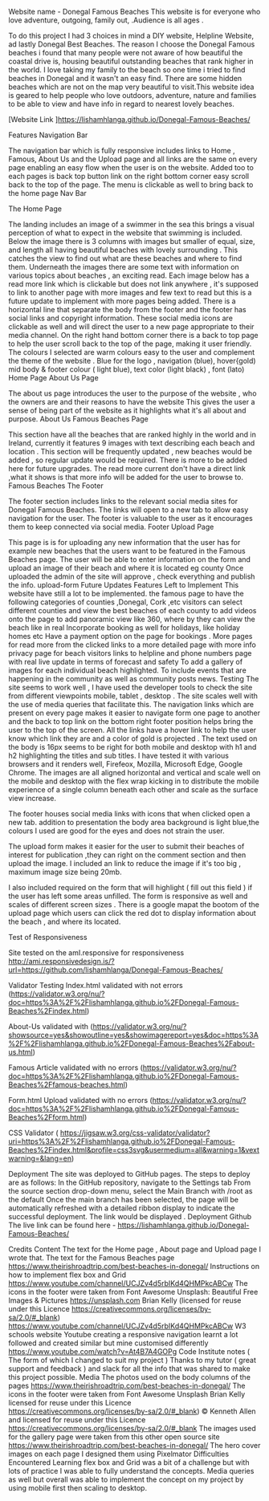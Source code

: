 Website name - Donegal Famous Beaches
This website is for everyone who love adventure, outgoing, family out, .Audience is all ages .

To do this project I had 3 choices in mind a DIY website, Helpline Website, ad lastly Donegal Best Beaches. The reason I choose the Donegal Famous beaches i found that many people were not aware of how beautiful the coastal drive is, housing beautiful outstanding beaches that rank higher in the world. I love taking my family to the beach so one time i tried to find beaches in Donegal and it wasn't an easy find. There are some hidden beaches which are not on the map very beautiful to visit.This website idea is geared to help people who love outdoors, adventure, nature and families to be able to view and have info in regard to nearest lovely beaches.

[Website Link ]https://lishamhlanga.github.io/Donegal-Famous-Beaches/

Features
Navigation Bar

The navigation bar which is fully responsive includes links to Home , Famous, About Us and the Upload page and all links are the same on every page enabling an easy flow when the user is on the website.
Added too to each pages is back top button link on the right bottom corner easy scroll back to the top of the page.
The menu is clickable as well to bring back to the home page
Nav Bar

The Home Page

The landing includes an image of a swimmer in the sea this brings a visual perception of what to expect in the website that swimming is included.
Below the image there is 3 columns with images but smaller of equal, size, and length all having beautiful beaches with lovely surrounding . This catches the view to find out what are these beaches and where to find them.
Underneath the images there are some text with information on various topics about beaches , an exciting read.
Each image below has a read more link which is clickable but does not link anywhere , it's supposed to link to another page with more images and few text to read but this is a future update to implement with more pages being added.
There is a horizontal line that separate the body from the footer and the footer has social links and copyright information. These social media icons are clickable as well and will direct the user to a new page appropriate to their media channel.
On the right hand bottom corner there is a back to top page to help the user scroll back to the top of the page, making it user friendly.
The colours I selected are warm colours easy to the user and complement the theme of the website . Blue for the logo , navigation (blue), hover{gold) mid body & footer colour ( light blue), text color (light black) , font (lato) Home Page
About Us Page

The about us page introduces the user to the purpose of the website , who the owners are and their reasons to have the website
This gives the user a sense of being part of the website as it highlights what it's all about and purpose. About Us
Famous Beaches Page

This section have all the beaches that are ranked highly in the world and in Ireland, currently it features 9 images with text describing each beach and location .
This section will be frequently updated , new beaches would be added , so regular update would be required.
There is more to be added here for future upgrades.
The read more current don't have a direct link ,what it shows is that more info will be added for the user to browse to. Famous Beaches
The Footer

The footer section includes links to the relevant social media sites for Donegal Famous Beaches. The links will open to a new tab to allow easy navigation for the user.
The footer is valuable to the user as it encourages them to keep connected via social media. Footer
Upload Page

This page is is for uploading any new information that the user has for example new beaches that the users want to be featured in the Famous Beaches page.
The user will be able to enter information on the form and upload an image of their beach and where it is located eg county
Once uploaded the admin of the site will approve , check everything and publish the info. upload-form
Future Updates
Features Left to Implement
This website have still a lot to be implemented.
the famous page to have the following
categories of counties ,Donegal, Cork ,etc
visitors can select different counties and view the best beaches of each county
to add videos onto the page
to add panoramic view like 360, where by they can view the beach like in real
Incorporate booking as well for holidays, like holiday homes etc
Have a payment option on the page for bookings .
More pages for read more from the clicked links to a more detailed page with more info
privacy page for beach visitors
links to helpline and phone numbers
page with real live update in terms of forecast and safety
To add a gallery of images for each individual beach highlighted.
To include events that are happening in the community as well as community posts news.
Testing
The site seems to work well , I have used the developer tools to check the site from different viewpoints mobile, tablet , desktop . The site scales well with the use of media queries that facilitate this. The navigation links which are present on every page makes it easier to navigate form one page to another and the back to top link on the bottom right footer position helps bring the user to the top of the screen. All the links have a hover link to help the user know which link they are and a color of gold is projected . The text used on the body is 16px seems to be right for both mobile and desktop with h1 and h2 highlighting the titles and sub titles. I have tested it with various browsers and it renders well, Firefeox, Mozilla, Microsoft Edge, Google Chrome. The images are all aligned horizontal and vertical and scale well on the mobile and desktop with the flex wrap kicking in to distribute the mobile experience of a single column beneath each other and scale as the surface view increase.

The footer houses social media links with icons that when clicked open a new tab. addition to presentation the body area background is light blue,the colours I used are good for the eyes and does not strain the user.

The upload form makes it easier for the user to submit their beaches of interest for publication ,they can right on the comment section and then upload the image. I included an link to reduce the image if it's too big , maximum image size being 20mb.

I also included required on the form that will highlight ( fill out this field ) if the user has left some areas unfilled. The form is responsive as well and scales of different screen sizes . There is a google mapat the bootom of the upload page which users can click the red dot to display information about the beach , and where its located.

Test of Responsiveness

Site tested on the amI.responsive for responsiveness http://ami.responsivedesign.is/?url=https://github.com/lishamhlanga/Donegal-Famous-Beaches/

Validator Testing
Index.html validated with not errors (https://validator.w3.org/nu/?doc=https%3A%2F%2Flishamhlanga.github.io%2FDonegal-Famous-Beaches%2Findex.html)

About-Us validated with (https://validator.w3.org/nu/?showsource=yes&showoutline=yes&showimagereport=yes&doc=https%3A%2F%2Flishamhlanga.github.io%2FDonegal-Famous-Beaches%2Fabout-us.html)

Famous Article validated with no errors (https://validator.w3.org/nu/?doc=https%3A%2F%2Flishamhlanga.github.io%2FDonegal-Famous-Beaches%2Ffamous-beaches.html)

Form.html Upload validated with no errors (https://validator.w3.org/nu/?doc=https%3A%2F%2Flishamhlanga.github.io%2FDonegal-Famous-Beaches%2Fform.html)

CSS Validator ( https://jigsaw.w3.org/css-validator/validator?uri=https%3A%2F%2Flishamhlanga.github.io%2FDonegal-Famous-Beaches%2Findex.html&profile=css3svg&usermedium=all&warning=1&vextwarning=&lang=en)

Deployment
The site was deployed to GitHub pages. The steps to deploy are as follows:
In the GitHub repository, navigate to the Settings tab
From the source section drop-down menu, select the Main Branch with /root as the default
Once the main branch has been selected, the page will be automatically refreshed with a detailed ribbon display to indicate the successful deployment.
The link would be displayed . Deployment Github
The live link can be found here - https://lishamhlanga.github.io/Donegal-Famous-Beaches/

Credits
Content
The text for the Home page , About page and Upload page I wrote that.
The text for the Famous Beaches page https://www.theirishroadtrip.com/best-beaches-in-donegal/
Instructions on how to implement flex box and Grid https://www.youtube.com/channel/UCJZv4d5rbIKd4QHMPkcABCw
The icons in the footer were taken from Font Awesome
Unsplash: Beautiful Free Images & Pictures https://unsplash.com
Brian Kelly (licensed for reuse under this Licence https://creativecommons.org/licenses/by-sa/2.0/#_blank)
https://www.youtube.com/channel/UCJZv4d5rbIKd4QHMPkcABCw
W3 schools website
Youtube creating a responsive navigation learnt a lot followed and created similar but mine customised differently https://www.youtube.com/watch?v=At4B7A4GOPg
Code Institute notes ( The form of which I changed to suit my project )
Thanks to my tutor ( great support and feedback ) and slack for all the info that was shared to make this project possible.
Media
The photos used on the body columns of the pages https://www.theirishroadtrip.com/best-beaches-in-donegal/ The icons in the footer were taken from Font Awesome
Unsplash
Brian Kelly licensed for reuse under this Licence https://creativecommons.org/licenses/by-sa/2.0/#_blank)
© Kenneth Allen and licensed for reuse under this Licence https://creativecommons.org/licenses/by-sa/2.0/#_blank
The images used for the gallery page were taken from this other open source site https://www.theirishroadtrip.com/best-beaches-in-donegal/
The hero cover images on each page I designed them using Pixelmator
Difficulties Encountered
Learning flex box and Grid was a bit of a challenge but with lots of practice I was able to fully understand the concepts.
Media queries as well but overall was able to implement the concept on my project by using mobile first then scaling to desktop.